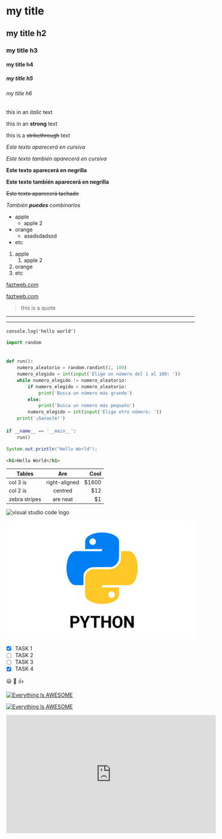 <!-- HEADINGS -->
# my title
## my title h2
### my title h3
#### my title h4
##### my title h5
###### my title h6

<!-- italic -->
this in an *italic* text

<!-- strong -->
this in an **strong** text

<!-- strikethrough -->
this is a ~~strikethrough~~ text

<!-- editar textos -->
*Este texto aparecerá en cursiva*

_Este texto también aparecerá en cursiva_

**Este texto aparecerá en negrilla**

__Este texto también aparecerá en negrilla__

~~Este texto aparecerá tachado~~

_También **puedes** combinarlos_

<!-- ul -->
* apple
    * apple 2
* orange
    * asadsdadssd
* etc

<!-- ol -->
1. apple
    1. apple 2
2. orange
3. etc

<!-- links -->
[faztweb.com](https://www.faztweb.com)

[faztweb.com](https://www.faztweb.com "Custom title")

<!-- Quotes -->
> this is a quote

<!-- lines -->
---
___

<!-- code -->
`console.log('hello world')`

```python
import random


def run():
    numero_aleatorio = random.randint(1, 100)
    numero_elegido = int(input('Elige un número del 1 al 100: '))
    while numero_elegido != numero_aleatorio:
        if numero_elegido < numero_aleatorio:
            print('Busca un número más grande')
        else:
            print('Busca un número más pequeño')
        numero_elegido = int(input('Elige otro número: '))
    print('¡Ganaste!')

if __name__ == '__main__':
    run()
```

```java
System.out.println("Hello World");
```

```html
<h1>Hello World</h1>
```

<!-- tables -->
| Tables        | Are           | Cool  |
| ------------- | :------------:| ----: |
| col 3 is      | right-aligned | $1600 |
| col 2 is      | centred       |   $12 |
| zebra stripes | are neat      |    $1 |

<!-- images -->
![visual studio code logo](https://upload.wikimedia.org/wikipedia/commons/thumb/9/9a/Visual_Studio_Code_1.35_icon.svg/2048px-Visual_Studio_Code_1.35_icon.svg.png)

![visual studio code logo](python.png "python logo")

<!-- GITHUB MARKDOWN toDolist -->
* [x] TASK 1
* [ ] TASK 2
* [ ] TASK 3
* [x] TASK 4

<!-- GITHUB MARKDOWN emojis -->
:smiley: :purple_heart: :+1:

<!-- youtube videos -->
[![Everything Is AWESOME](https://img.youtube.com/vi/StTqXEQ2l-Y/0.jpg)](https://www.youtube.com/watch?v=StTqXEQ2l-Y "Everything Is AWESOME")

[![Everything Is AWESOME](http://i.imgur.com/Ot5DWAW.png)](https://youtu.be/StTqXEQ2l-Y?t=35s "Everything Is AWESOME")

<!-- Embed videos -->
<p align="center">
<iframe width="560" height="315" src="https://www.youtube.com/embed/hjMx8EuyZJ8" title="YouTube video player" frameborder="0" allow="accelerometer; autoplay; clipboard-write; encrypted-media; gyroscope; picture-in-picture" allowfullscreen></iframe>
</p>